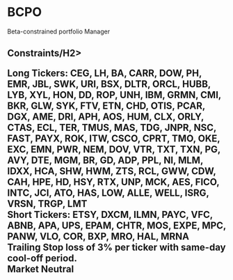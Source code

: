 # BCPO
Beta-constrained portfolio Manager

<H2>Constraints/H2>
<br>
<P>
Long Tickers:
CEG, LH, BA, CARR, DOW, PH, EMR, JBL, SWK, URI, BSX, DLTR, ORCL, HUBB, LYB, XYL, HON, DD, ROP, UNH, IBM, GRMN, CMI, BKR, GLW, SYK, FTV, ETN, CHD, OTIS, PCAR, DGX, AME, DRI, APH, AOS, HUM, CLX, ORLY, CTAS, ECL, TER, TMUS, MAS, TDG, JNPR, NSC, FAST, PAYX, ROK, ITW, CSCO, CPRT, TMO, OKE, EXC, EMN, PWR, NEM, DOV, VTR, TXT, TXN, PG, AVY, DTE, MGM, BR, GD, ADP, PPL, NI, MLM, IDXX, HCA, SHW, HWM, ZTS, RCL, GWW, CDW, CAH, HPE, HD, HSY, RTX, UNP, MCK, AES, FICO, INTC, JCI, ATO, HAS, LOW, ALLE, WELL, ISRG, VRSN, TRGP, LMT
<br>
Short Tickers:
ETSY, DXCM, ILMN, PAYC, VFC, ABNB, APA, UPS, EPAM, CHTR, MOS, EXPE, MPC, PANW, VLO, COR, BXP, MRO, HAL, MRNA
<br>
Trailing Stop loss of 3% per ticker with same-day cool-off period.
<br>
Market Neutral
</P>
